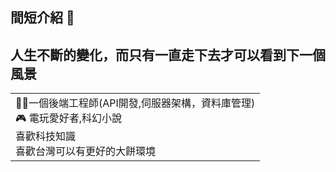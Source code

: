 ## 間短介紹 👋
人生不斷的變化，而只有一直走下去才可以看到下一個風景
---
<table style="border:none">
  <tr>
    <td>
     👩‍⚖️一個後端工程師(API開發,伺服器架構，資料庫管理)<br>
     🎮 電玩愛好者,科幻小說<br>
      喜歡科技知識<br>
      喜歡台灣可以有更好的大餅環境<br>
    </td>
  </tr>
</table>

<!--
**Ash2700/Ash2700** is a ✨ _special_ ✨ repository because its `README.md` (this file) appears on your GitHub profile.

Here are some ideas to get you started:

- 🔭 I’m currently working on ...
- 🌱 I’m currently learning ...
- 👯 I’m looking to collaborate on ...
- 🤔 I’m looking for help with ...
- 💬 Ask me about ...
- 📫 How to reach me: ...
- 😄 Pronouns: ...
- ⚡ Fun fact: ...
-->
